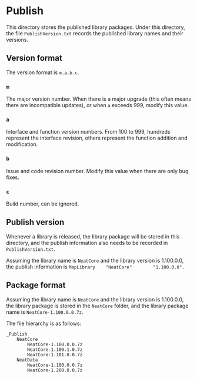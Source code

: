 # Publish

This directory stores the published library packages. Under this directory, the file `PublishVersion.txt` records the published library names and their versions.

## Version format

The version format is `m.a.b.c`.

### `m`

The major version number. When there is a major upgrade (this often means there are incompatible updates), or when `a` exceeds 999, modify this value.

### `a`

Interface and function version numbers. From 100 to 999, hundreds represent the interface revision, others represent the function addition and modification.

### `b`

Issue and code revision number. Modify this value when there are only bug fixes.

### `c`

Build number, can be ignored.

## Publish version

Whenever a library is released, the library package will be stored in this directory, and the publish information also needs to be recorded in `PublishVersion.txt`.

Assuming the library name is `NeatCore` and the library version is 1.100.0.0, the publish information is `MapLibrary    "NeatCore"        "1.100.0.0".`

## Package format

Assuming the library name is `NeatCore` and the library version is 1.100.0.0, the library package is stored in the `NeatCore` folder, and the library package name is `NeatCore-1.100.0.0.7z`.

The file hierarchy is as follows:

```
_Publish
    NeatCore
        NeatCore-1.100.0.0.7z
        NeatCore-1.100.1.0.7z
        NeatCore-1.101.0.0.7z
    NeatData
        NeatCore-1.100.0.0.7z
        NeatCore-1.200.0.0.7z
```

